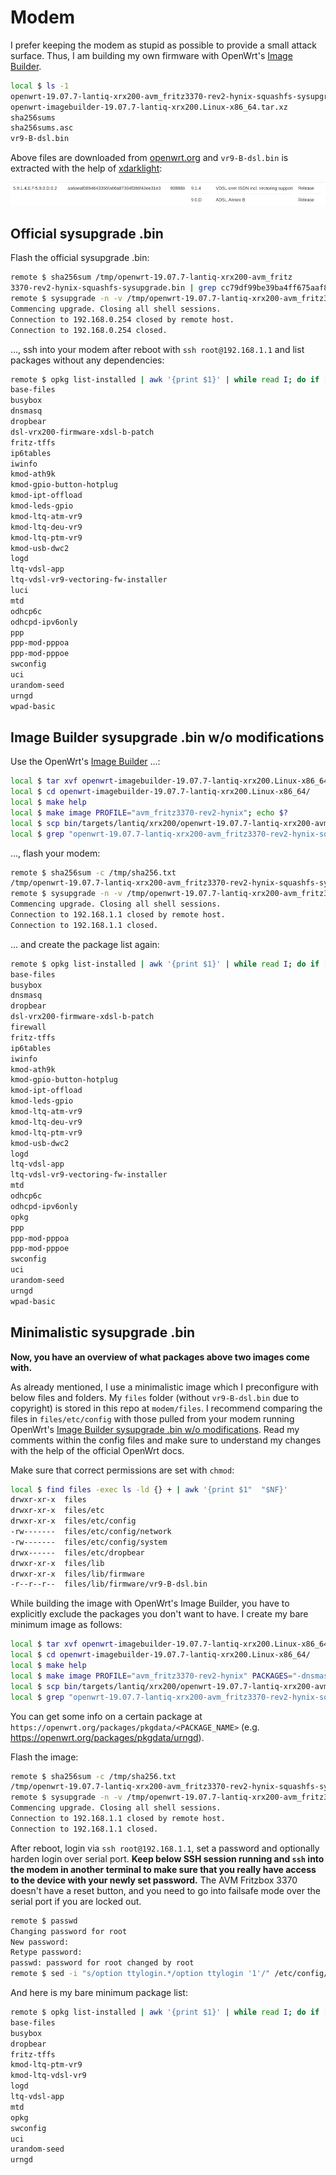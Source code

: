 # Modem

I prefer keeping the modem as stupid as possible to provide a small attack surface. Thus, I am building my own firmware with OpenWrt's [Image Builder](https://openwrt.org/docs/guide-user/additional-software/imagebuilder).

```bash
local $ ls -1 
openwrt-19.07.7-lantiq-xrx200-avm_fritz3370-rev2-hynix-squashfs-sysupgrade.bin
openwrt-imagebuilder-19.07.7-lantiq-xrx200.Linux-x86_64.tar.xz
sha256sums
sha256sums.asc
vr9-B-dsl.bin
```

Above files are downloaded from [openwrt.org](https://downloads.openwrt.org/releases/19.07.7/targets/lantiq/xrx200/) and `vr9-B-dsl.bin` is extracted with the help of [xdarklight](https://xdarklight.github.io/lantiq-xdsl-firmware-info/):

![Lantiq firmware](lantiq_firmware.png)

## Official sysupgrade .bin

Flash the official sysupgrade .bin:

```bash
remote $ sha256sum /tmp/openwrt-19.07.7-lantiq-xrx200-avm_fritz
3370-rev2-hynix-squashfs-sysupgrade.bin | grep cc79df99be39ba4ff675aaf8f60e8cedb4eef4373ec2fc5b3e803bc5cfe15652
remote $ sysupgrade -n -v /tmp/openwrt-19.07.7-lantiq-xrx200-avm_fritz3370-rev2-hynix-squashfs-sysupgrade.bin 
Commencing upgrade. Closing all shell sessions.
Connection to 192.168.0.254 closed by remote host.
Connection to 192.168.0.254 closed.
```

..., ssh into your modem after reboot with `ssh root@192.168.1.1` and list packages without any dependencies:

```bash
remote $ opkg list-installed | awk '{print $1}' | while read I; do if [ $(opkg whatdepends "$I" | wc -l) -eq 3 ]; then echo "$I"; fi; done
base-files
busybox
dnsmasq
dropbear
dsl-vrx200-firmware-xdsl-b-patch
fritz-tffs
ip6tables
iwinfo
kmod-ath9k
kmod-gpio-button-hotplug
kmod-ipt-offload
kmod-leds-gpio
kmod-ltq-atm-vr9
kmod-ltq-deu-vr9
kmod-ltq-ptm-vr9
kmod-usb-dwc2
logd
ltq-vdsl-app
ltq-vdsl-vr9-vectoring-fw-installer
luci
mtd
odhcp6c
odhcpd-ipv6only
ppp
ppp-mod-pppoa
ppp-mod-pppoe
swconfig
uci
urandom-seed
urngd
wpad-basic
```

## Image Builder sysupgrade .bin w/o modifications

Use the OpenWrt's [Image Builder](https://openwrt.org/docs/guide-user/additional-software/imagebuilder) ...:

```bash
local $ tar xvf openwrt-imagebuilder-19.07.7-lantiq-xrx200.Linux-x86_64.tar.xz; echo $?
local $ cd openwrt-imagebuilder-19.07.7-lantiq-xrx200.Linux-x86_64/
local $ make help
local $ make image PROFILE="avm_fritz3370-rev2-hynix"; echo $?
local $ scp bin/targets/lantiq/xrx200/openwrt-19.07.7-lantiq-xrx200-avm_fritz3370-rev2-hynix-squashfs-sysupgrade.bin root@192.168.1.1:/tmp/
local $ grep "openwrt-19.07.7-lantiq-xrx200-avm_fritz3370-rev2-hynix-squashfs-sysupgrade.bin" bin/targets/lantiq/xrx200/sha256sums | sed 's#*# /tmp/#' | ssh root@192.168.1.1 "dd of=/tmp/sha256.txt"
```

..., flash your modem:

```bash
remote $ sha256sum -c /tmp/sha256.txt 
/tmp/openwrt-19.07.7-lantiq-xrx200-avm_fritz3370-rev2-hynix-squashfs-sysupgrade.bin: OK
remote $ sysupgrade -n -v /tmp/openwrt-19.07.7-lantiq-xrx200-avm_fritz3370-rev2-hynix-squashfs-sysupgrade.bin
Commencing upgrade. Closing all shell sessions.
Connection to 192.168.1.1 closed by remote host.
Connection to 192.168.1.1 closed.
```

... and create the package list again:

```bash
remote $ opkg list-installed | awk '{print $1}' | while read I; do if [ $(opkg whatdepends "$I" | wc -l) -eq 3 ]; then echo "$I"; fi; done
base-files
busybox
dnsmasq
dropbear
dsl-vrx200-firmware-xdsl-b-patch
firewall
fritz-tffs
ip6tables
iwinfo
kmod-ath9k
kmod-gpio-button-hotplug
kmod-ipt-offload
kmod-leds-gpio
kmod-ltq-atm-vr9
kmod-ltq-deu-vr9
kmod-ltq-ptm-vr9
kmod-usb-dwc2
logd
ltq-vdsl-app
ltq-vdsl-vr9-vectoring-fw-installer
mtd
odhcp6c
odhcpd-ipv6only
opkg
ppp
ppp-mod-pppoa
ppp-mod-pppoe
swconfig
uci
urandom-seed
urngd
wpad-basic
```

## Minimalistic sysupgrade .bin

**Now, you have an overview of what packages above two images come with.**

As already mentioned, I use a minimalistic image which I preconfigure with below files and folders. My `files` folder (without `vr9-B-dsl.bin` due to copyright) is stored in this repo at `modem/files`. I recommend comparing the files in `files/etc/config` with those pulled from your modem running OpenWrt's [Image Builder sysupgrade .bin w/o modifications](#image-builder-sysupgrade-bin-wo-modifications). Read my comments within the config files and make sure to understand my changes with the help of the official OpenWrt docs.

Make sure that correct permissions are set with `chmod`:

```bash
local $ find files -exec ls -ld {} + | awk '{print $1"  "$NF}'
drwxr-xr-x  files
drwxr-xr-x  files/etc
drwxr-xr-x  files/etc/config
-rw-------  files/etc/config/network
-rw-------  files/etc/config/system
drwx------  files/etc/dropbear
drwxr-xr-x  files/lib
drwxr-xr-x  files/lib/firmware
-r--r--r--  files/lib/firmware/vr9-B-dsl.bin
```

While building the image with OpenWrt's Image Builder, you have to explicitly exclude the packages you don't want to have. I create my bare minimum image as follows:

```bash
local $ tar xvf openwrt-imagebuilder-19.07.7-lantiq-xrx200.Linux-x86_64.tar.xz; echo $?
local $ cd openwrt-imagebuilder-19.07.7-lantiq-xrx200.Linux-x86_64/
local $ make help
local $ make image PROFILE="avm_fritz3370-rev2-hynix" PACKAGES="-dnsmasq -dsl-vrx200-firmware-xdsl-a -dsl-vrx200-firmware-xdsl-b-patch -firewall -ip6tables -iptables -iwinfo -kmod-ath9k -kmod-gpio-button-hotplug -kmod-ipt-offload -kmod-leds-gpio -kmod-ltq-atm-vr9 -kmod-ltq-deu-vr9 -kmod-usb-dwc2 -ltq-vdsl-vr9-vectoring-fw-installer -odhcp6c -odhcpd-ipv6only -ppp -ppp-mod-pppoa -ppp-mod-pppoe -wpad-basic" FILES="files/"; echo $?
local $ scp bin/targets/lantiq/xrx200/openwrt-19.07.7-lantiq-xrx200-avm_fritz3370-rev2-hynix-squashfs-sysupgrade.bin root@192.168.1.1:/tmp/
local $ grep "openwrt-19.07.7-lantiq-xrx200-avm_fritz3370-rev2-hynix-squashfs-sysupgrade.bin" bin/targets/lantiq/xrx200/sha256sums | sed 's#*# /tmp/#' | ssh root@192.168.1.1 "dd of=/tmp/sha256.txt"
```

You can get some info on a certain package at `https://openwrt.org/packages/pkgdata/<PACKAGE_NAME>` (e.g. https://openwrt.org/packages/pkgdata/urngd).

Flash the image:

```bash
remote $ sha256sum -c /tmp/sha256.txt
/tmp/openwrt-19.07.7-lantiq-xrx200-avm_fritz3370-rev2-hynix-squashfs-sysupgrade.bin: OK
remote $ sysupgrade -n -v /tmp/openwrt-19.07.7-lantiq-xrx200-avm_fritz3370-rev2-hynix-squashfs-sysupgrade.bin
Commencing upgrade. Closing all shell sessions.
Connection to 192.168.1.1 closed by remote host.
Connection to 192.168.1.1 closed.
```

After reboot, login via `ssh root@192.168.1.1`, set a password and optionally harden login over serial port. **Keep below SSH session running and `ssh` into the modem in another terminal to make sure that you really have access to the device with your newly set password.** The AVM Fritzbox 3370 doesn't have a reset button, and you need to go into failsafe mode over the serial port if you are locked out.


```bash
remote $ passwd
Changing password for root
New password:
Retype password:
passwd: password for root changed by root
remote $ sed -i "s/option ttylogin.*/option ttylogin '1'/" /etc/config/system # to enforce prompt for root password over serial port
```

And here is my bare minimum package list:

```bash
remote $ opkg list-installed | awk '{print $1}' | while read I; do if [ $(opkg whatdepends "$I" | wc -l) -eq 3 ]; then echo "$I"; fi; done
base-files
busybox
dropbear
fritz-tffs
kmod-ltq-ptm-vr9
kmod-ltq-vdsl-vr9
logd
ltq-vdsl-app
mtd
opkg
swconfig
uci
urandom-seed
urngd
```